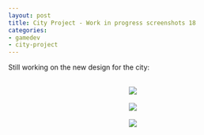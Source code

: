 ```yaml
---
layout: post
title: City Project - Work in progress screenshots 18
categories:
- gamedev
- city-project
---
```


Still working on the new design for the city:<br /><br /><div class="separator" style="clear: both; text-align: center;"><img border="0" src="http://2.bp.blogspot.com/-sh7jYIwWWm4/TnJEMSGcBeI/AAAAAAAAALI/_DHlzDuvYJA/s1600/blog.binarynonsense.com_20110915_2.jpg" /></div><br /><div class="separator" style="clear: both; text-align: center;"><img border="0" src="http://3.bp.blogspot.com/-ZJ8k6lVUMwQ/TnJESPlunxI/AAAAAAAAALQ/0xG3AQWPMCE/s1600/blog.binarynonsense.com_20110915_1.jpg" /></div><br /><div class="separator" style="clear: both; text-align: center;"><img border="0" src="http://1.bp.blogspot.com/-o5qIgg58gM8/TnJSmk9GY7I/AAAAAAAAALY/OL5A4t_PgvI/s1600/blog.binarynonsense.com_20110915_3.jpg" /></div>